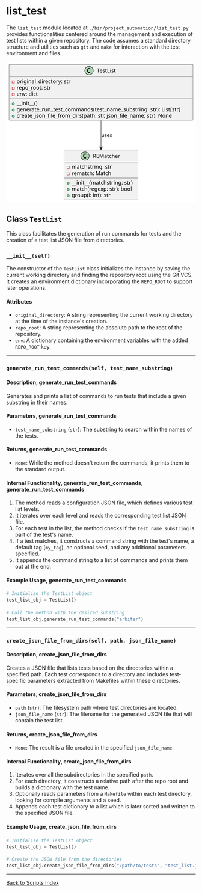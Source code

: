 # list_test

The `list_test` module located at `./bin/project_automation/list_test.py` provides functionalities centered around the management and execution of test lists within a given repository. The code assumes a standard directory structure and utilities such as `git` and `make` for interaction with the test environment and files.

![TestList UML](../../images_scripts_uml/ProjAuto_TestListClass.svg)

## Class `TestList`

This class facilitates the generation of run commands for tests and the creation of a test list JSON file from directories.

### `__init__(self)`

The constructor of the `TestList` class initializes the instance by saving the current working directory and finding the repository root using the Git VCS. It creates an environment dictionary incorporating the `REPO_ROOT` to support later operations.

#### Attributes

- `original_directory`: A string representing the current working directory at the time of the instance's creation.
- `repo_root`: A string representing the absolute path to the root of the repository.
- `env`: A dictionary containing the environment variables with the added `REPO_ROOT` key.

---

### `generate_run_test_commands(self, test_name_substring)`

#### Description, generate_run_test_commands

Generates and prints a list of commands to run tests that include a given substring in their names.

#### Parameters, generate_run_test_commands

- `test_name_substring` (`str`): The substring to search within the names of the tests.

#### Returns, generate_run_test_commands

- `None`: While the method doesn't return the commands, it prints them to the standard output.

#### Internal Functionality, generate_run_test_commands, generate_run_test_commands

1. The method reads a configuration JSON file, which defines various test list levels.
2. It iterates over each level and reads the corresponding test list JSON file.
3. For each test in the list, the method checks if the `test_name_substring` is part of the test's name.
4. If a test matches, it constructs a command string with the test's name, a default tag (`my_tag`), an optional seed, and any additional parameters specified.
5. It appends the command string to a list of commands and prints them out at the end.

#### Example Usage, generate_run_test_commands

```python
# Initialize the TestList object
test_list_obj = TestList()

# Call the method with the desired substring
test_list_obj.generate_run_test_commands("arbiter")
```

---

### `create_json_file_from_dirs(self, path, json_file_name)`

#### Description, create_json_file_from_dirs

Creates a JSON file that lists tests based on the directories within a specified path. Each test corresponds to a directory and includes test-specific parameters extracted from Makefiles within these directories.

#### Parameters, create_json_file_from_dirs

- `path` (`str`): The filesystem path where test directories are located.
- `json_file_name` (`str`): The filename for the generated JSON file that will contain the test list.

#### Returns, create_json_file_from_dirs

- `None`: The result is a file created in the specified `json_file_name`.

#### Internal Functionality, create_json_file_from_dirs

1. Iterates over all the subdirectories in the specified `path`.
2. For each directory, it constructs a relative path after the repo root and builds a dictionary with the test name.
3. Optionally reads parameters from a `Makefile` within each test directory, looking for compile arguments and a seed.
4. Appends each test dictionary to a list which is later sorted and written to the specified JSON file.

#### Example Usage, create_json_file_from_dirs

```python
# Initialize the TestList object
test_list_obj = TestList()

# Create the JSON file from the directories
test_list_obj.create_json_file_from_dirs("/path/to/tests", "test_list.json")
```

---

[Back to Scripts Index](index.md)
